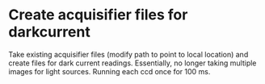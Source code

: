 # Create acquisifier files for darkcurrent
Take existing acquisifier files (modify path to point to local location) and create files for dark current readings. Essentially, no longer taking multiple images for light sources. Running each ccd once for 100 ms.